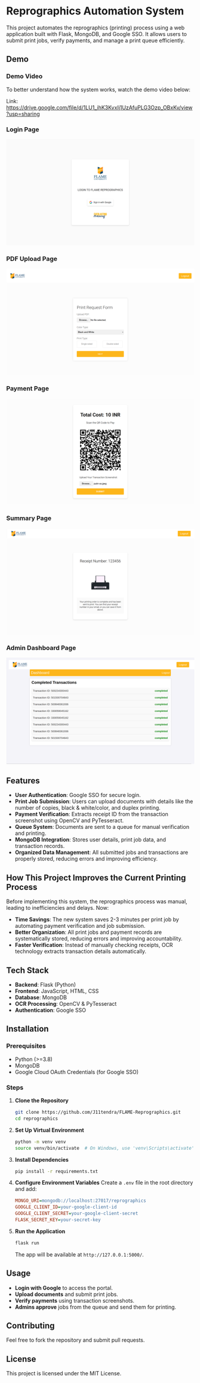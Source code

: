 # Reprographics Automation System

This project automates the reprographics (printing) process using a web application built with Flask, MongoDB, and Google SSO. It allows users to submit print jobs, verify payments, and manage a print queue efficiently.

## Demo 

### Demo Video
To better understand how the system works, watch the demo video below:

Link: https://drive.google.com/file/d/1LU1_ihK3KvxIj1UzAfuPLG3Ozp_OBxKv/view?usp=sharing

### Login Page
![Login](app/static/demo/login.png)
### PDF Upload Page
![PDF Upload](app/static/demo/print-1.png)
### Payment Page
![Payment](app/static/demo/payment.png)
### Summary Page
![Summary](app/static/demo/summary.png)
### Admin Dashboard Page
![Admin Dashboard](app/static/demo/dashboard.png)

## Features
- **User Authentication**: Google SSO for secure login.
- **Print Job Submission**: Users can upload documents with details like the number of copies, black & white/color, and duplex printing.
- **Payment Verification**: Extracts receipt ID from the transaction screenshot using OpenCV and PyTesseract.
- **Queue System**: Documents are sent to a queue for manual verification and printing.
- **MongoDB Integration**: Stores user details, print job data, and transaction records.
- **Organized Data Management**: All submitted jobs and transactions are properly stored, reducing errors and improving efficiency.

## How This Project Improves the Current Printing Process
Before implementing this system, the reprographics process was manual, leading to inefficiencies and delays. Now:
- **Time Savings**: The new system saves 2-3 minutes per print job by automating payment verification and job submission.
- **Better Organization**: All print jobs and payment records are systematically stored, reducing errors and improving accountability.
- **Faster Verification**: Instead of manually checking receipts, OCR technology extracts transaction details automatically.

## Tech Stack
- **Backend**: Flask (Python)
- **Frontend**: JavaScript, HTML, CSS
- **Database**: MongoDB
- **OCR Processing**: OpenCV & PyTesseract
- **Authentication**: Google SSO

## Installation

### Prerequisites
- Python (>=3.8)
- MongoDB
- Google Cloud OAuth Credentials (for Google SSO)

### Steps
1. **Clone the Repository**
   ```sh
   git clone https://github.com/J11tendra/FLAME-Reprographics.git
   cd reprographics
   ```

2. **Set Up Virtual Environment**
   ```sh
   python -m venv venv
   source venv/bin/activate  # On Windows, use 'venv\Scripts\activate'
   ```

3. **Install Dependencies**
   ```sh
   pip install -r requirements.txt
   ```

4. **Configure Environment Variables**
   Create a `.env` file in the root directory and add:
   ```ini
   MONGO_URI=mongodb://localhost:27017/reprographics
   GOOGLE_CLIENT_ID=your-google-client-id
   GOOGLE_CLIENT_SECRET=your-google-client-secret
   FLASK_SECRET_KEY=your-secret-key
   ```

5. **Run the Application**
   ```sh
   flask run
   ```
   The app will be available at `http://127.0.0.1:5000/`.

## Usage
- **Login with Google** to access the portal.
- **Upload documents** and submit print jobs.
- **Verify payments** using transaction screenshots.
- **Admins approve** jobs from the queue and send them for printing.

## Contributing
Feel free to fork the repository and submit pull requests.

## License
This project is licensed under the MIT License.